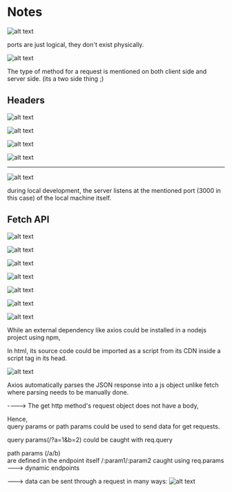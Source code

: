 # Notes

![alt text](image.png)

ports are just logical, they don't exist physically.  

![alt text](image-1.png)

The type of method for a request is mentioned on both client side and server side. (its a two side thing ;)

## Headers

![alt text](image-3.png)

![alt text](image-2.png)  
 
![alt text](image-4.png)

![alt text](image-5.png)

---

![alt text](image-6.png)

during local development, the server listens at the mentioned port (3000 in this case) of the local machine itself.

## Fetch API

![alt text](image-7.png)

![alt text](image-8.png)

![alt text](image-9.png)

![alt text](image-10.png)

![alt text](image-11.png)

![alt text](image-12.png)

![alt text](image-13.png)

While an external dependency like axios could be installed in a nodejs project using npm,

In html, its source code could be imported as a script from its CDN inside a script tag in its head.

![alt text](image-14.png)

Axios automatically parses the JSON response into a js object unlike fetch where parsing needs to be manually done.

----> The get http method's request object does not have a body,  

Hence,  
query params or path params could be used to send data for get requests.

query params(/?a=1&b=2) could be caught with req.query

path params (/a/b)  
are defined in the endpoint itself /:param1/:param2
caught using req.params   ---> dynamic endpoints

---> data can be sent through a request in many ways:
![alt text](image-15.png)
